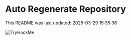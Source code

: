 # Auto Regenerate Repository

This README was last updated: 2025-03-29 15:35:36

 ![TryHackMe](https://tryhackme.com/badge/533634)